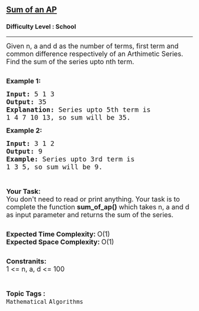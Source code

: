 <h2><a href="https://practice.geeksforgeeks.org/problems/sum-of-an-ap1025/1?page=5&difficulty[]=-2&status[]=unsolved&sortBy=submissions">Sum of an AP</a></h2><h3>Difficulty Level : School</h3><hr><div class="problems_problem_content__Xm_eO"><p><span style="font-size:18px">Given n, a and d as the number of terms, first term and common difference respectively of an Arthimetic Series. Find the sum of the series upto nth term.</span><br>
&nbsp;</p>

<p><span style="font-size:18px"><strong>Example 1:</strong></span></p>

<pre><span style="font-size:18px"><strong>Input: </strong>5 1 3
<strong>Output: </strong>35
<strong>Explanation: </strong>Series upto 5th term is
1 4 7 10 13, so sum will be 35.</span>
</pre>

<p><span style="font-size:18px"><strong>Example 2:</strong></span></p>

<pre><span style="font-size:18px"><strong>Input: </strong>3 1 2
<strong>Output: </strong>9
<strong>Example: </strong>Series upto 3rd term is 
1 3 5, so sum will be 9.</span>
</pre>

<p>&nbsp;</p>

<p><span style="font-size:18px"><strong>Your Task:</strong><br>
You don't need to read or print anything. Your task is to complete the function&nbsp;<strong>sum_of_ap()</strong>&nbsp;which takes n, a and d as input parameter and returns the sum of the series.</span><br>
&nbsp;</p>

<p><span style="font-size:18px"><strong>Expected Time Complexity:&nbsp;</strong>O(1)<br>
<strong>Expected Space Complexity:&nbsp;</strong>O(1)</span><br>
&nbsp;</p>

<p><span style="font-size:18px"><strong>Constranits:</strong><br>
1 &lt;= n, a, d &lt;= 100</span></p>
</div><br><p><span style=font-size:18px><strong>Topic Tags : </strong><br><code>Mathematical</code>&nbsp;<code>Algorithms</code>&nbsp;